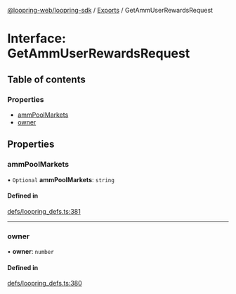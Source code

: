 [@loopring-web/loopring-sdk](../README.md) / [Exports](../modules.md) / GetAmmUserRewardsRequest

# Interface: GetAmmUserRewardsRequest

## Table of contents

### Properties

- [ammPoolMarkets](GetAmmUserRewardsRequest.md#ammpoolmarkets)
- [owner](GetAmmUserRewardsRequest.md#owner)

## Properties

### ammPoolMarkets

• `Optional` **ammPoolMarkets**: `string`

#### Defined in

[defs/loopring_defs.ts:381](https://github.com/Loopring/loopring_sdk/blob/f560ad6/src/defs/loopring_defs.ts#L381)

___

### owner

• **owner**: `number`

#### Defined in

[defs/loopring_defs.ts:380](https://github.com/Loopring/loopring_sdk/blob/f560ad6/src/defs/loopring_defs.ts#L380)

